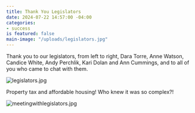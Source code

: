 ```yaml
---
title: Thank You Legislators
date: 2024-07-22 14:57:00 -04:00
categories:
- success
is featured: false
main-image: "/uploads/legislators.jpg"
---
```


Thank you to our legislators, from left to right, Dara Torre, Anne Watson, Candice White, Andy Perchlik, Kari Dolan and Ann Cummings, and to all of you who came to chat with them.

![legislators.jpg](/uploads/legislators.jpg)

Property tax and affordable housing! Who knew it was so complex?!

![meetingwithlegislators.jpg](/uploads/meetingwithlegislators.jpg)